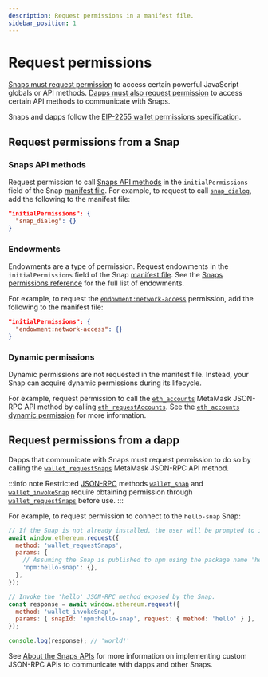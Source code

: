 ```yaml
---
description: Request permissions in a manifest file.
sidebar_position: 1
---
```


# Request permissions

[Snaps must request permission](#request-permissions-from-a-snap) to access certain powerful
JavaScript globals or API methods.
[Dapps must also request permission](#request-permissions-from-a-dapp) to access certain API methods
to communicate with Snaps.

Snaps and dapps follow the [EIP-2255 wallet permissions specification](https://eips.ethereum.org/EIPS/eip-2255).

## Request permissions from a Snap

### Snaps API methods

Request permission to call [Snaps API methods](../reference/snaps-api.md) in the
`initialPermissions` field of the Snap [manifest file](../learn/about-snaps/files.md#manifest-file).
For example, to request to call [`snap_dialog`](../reference/snaps-api.md#snap_dialog), add the
following to the manifest file:

```json title="snap.manifest.json"
"initialPermissions": {
  "snap_dialog": {}
}
```

### Endowments

Endowments are a type of permission.
Request endowments in the `initialPermissions` field of the Snap
[manifest file](../learn/about-snaps/files.md#manifest-file).
See the [Snaps permissions reference](../reference/permissions.md) for the full list of endowments.

For example, to request the [`endowment:network-access`](../reference/permissions.md#endowmentnetwork-access)
permission, add the following to the manifest file:

```json title="snap.manifest.json"
"initialPermissions": {
  "endowment:network-access": {}
}
```

### Dynamic permissions

Dynamic permissions are not requested in the manifest file.
Instead, your Snap can acquire dynamic permissions during its lifecycle.

For example, request permission to call the [`eth_accounts`](/wallet/reference/eth_accounts)
MetaMask JSON-RPC API method by calling [`eth_requestAccounts`](/wallet/reference/eth_requestaccounts).
See the [`eth_accounts` dynamic permission](../reference/permissions.md#eth_accounts) for more information.

## Request permissions from a dapp

Dapps that communicate with Snaps must request permission to do so by calling the
[`wallet_requestSnaps`](/wallet/reference/wallet_requestsnaps) MetaMask JSON-RPC API method.

:::info note
Restricted [JSON-RPC](/wallet/reference/json-rpc-api) methods [`wallet_snap`](/wallet/reference/wallet_snap) 
and [`wallet_invokeSnap`](/wallet/reference/wallet_invokesnap) require obtaining permission 
through [`wallet_requestSnaps`](/wallet/reference/wallet_requestSnaps) before use.
:::

For example, to request permission to connect to the `hello-snap` Snap:

```js title="index.js"
// If the Snap is not already installed, the user will be prompted to install it.
await window.ethereum.request({
  method: 'wallet_requestSnaps',
  params: {
    // Assuming the Snap is published to npm using the package name 'hello-snap'.
    'npm:hello-snap': {},
  },
});

// Invoke the 'hello' JSON-RPC method exposed by the Snap.
const response = await window.ethereum.request({
  method: 'wallet_invokeSnap',
  params: { snapId: 'npm:hello-snap', request: { method: 'hello' } },
});

console.log(response); // 'world!'
```

See [About the Snaps APIs](/snaps/learn/about-snaps/apis/#custom-json-rpc-apis) for more information on implementing custom JSON-RPC APIs to communicate with dapps and other Snaps.
